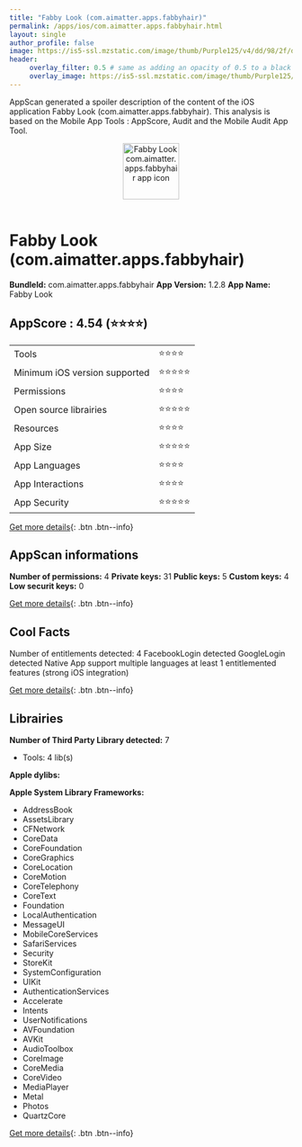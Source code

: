 ```yaml
---
title: "Fabby Look (com.aimatter.apps.fabbyhair)"
permalink: /apps/ios/com.aimatter.apps.fabbyhair.html
layout: single
author_profile: false
image: https://is5-ssl.mzstatic.com/image/thumb/Purple125/v4/dd/98/2f/dd982fb2-5092-ff42-c5ad-5f87b701a062/AppIconE-1x_U007emarketing-0-10-0-0-85-220.png/512x512bb.jpg
header: 
     overlay_filter: 0.5 # same as adding an opacity of 0.5 to a black background
     overlay_image: https://is5-ssl.mzstatic.com/image/thumb/Purple125/v4/dd/98/2f/dd982fb2-5092-ff42-c5ad-5f87b701a062/AppIconE-1x_U007emarketing-0-10-0-0-85-220.png/512x512bb.jpg
---
```

AppScan generated a spoiler description of the content of the iOS application Fabby Look (com.aimatter.apps.fabbyhair). This analysis is based on the Mobile App Tools : AppScore, Audit and the Mobile Audit App Tool.

  
  
<div style="text-align: center;"><img src="https://is5-ssl.mzstatic.com/image/thumb/Purple125/v4/dd/98/2f/dd982fb2-5092-ff42-c5ad-5f87b701a062/AppIconE-1x_U007emarketing-0-10-0-0-85-220.png/512x512bb.jpg" width="100" height="100" alt="Fabby Look com.aimatter.apps.fabbyhair app icon"></div></br>
  
# Fabby Look (com.aimatter.apps.fabbyhair)

**BundleId:** com.aimatter.apps.fabbyhair
**App Version:** 1.2.8
**App Name:** Fabby Look


## AppScore : 4.54 (⭐️⭐️⭐️⭐️) 

<table>
<tr><td> Tools </td><td> ⭐️⭐️⭐️⭐️ </td></tr>
<tr><td> Minimum iOS version supported </td><td> ⭐️⭐️⭐️⭐️⭐️ </td></tr>
<tr><td> Permissions </td><td> ⭐️⭐️⭐️⭐️ </td></tr>
<tr><td> Open source librairies </td><td> ⭐️⭐️⭐️⭐️⭐️ </td></tr>
<tr><td> Resources </td><td> ⭐️⭐️⭐️⭐️ </td></tr>
<tr><td> App Size </td><td> ⭐️⭐️⭐️⭐️⭐️ </td></tr>
<tr><td> App Languages </td><td> ⭐️⭐️⭐️⭐️ </td></tr>
<tr><td> App Interactions </td><td> ⭐️⭐️⭐️⭐️ </td></tr>
<tr><td> App Security </td><td> ⭐️⭐️⭐️⭐️⭐️ </td></tr>
</table>

[Get more details](/pricing.html){: .btn .btn--info}  
  
## AppScan informations 

**Number of permissions:** 4
**Private keys:** 31
**Public keys:** 5
**Custom keys:** 4
**Low securit keys:** 0
  
[Get more details](/pricing.html){: .btn .btn--info}

## Cool Facts

Number of entitlements detected: 4
FacebookLogin detected
GoogleLogin detected
Native App
support multiple languages
at least 1 entitlemented features (strong iOS integration)
  
[Get more details](/pricing.html){: .btn .btn--info}

## Librairies 
**Number of Third Party Library detected:** 7
- Tools: 4 lib(s)

**Apple dylibs:**


**Apple System Library Frameworks:**
- AddressBook
- AssetsLibrary
- CFNetwork
- CoreData
- CoreFoundation
- CoreGraphics
- CoreLocation
- CoreMotion
- CoreTelephony
- CoreText
- Foundation
- LocalAuthentication
- MessageUI
- MobileCoreServices
- SafariServices
- Security
- StoreKit
- SystemConfiguration
- UIKit
- AuthenticationServices
- Accelerate
- Intents
- UserNotifications
- AVFoundation
- AVKit
- AudioToolbox
- CoreImage
- CoreMedia
- CoreVideo
- MediaPlayer
- Metal
- Photos
- QuartzCore


  
[Get more details](/pricing.html){: .btn .btn--info}

